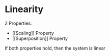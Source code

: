 # Linearity

2 Properties:
- [[Scaling]] Property
- [[Superposition]] Property

If both properties hold, then the system is linear